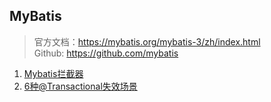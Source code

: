 ## MyBatis

> 官方文档：https://mybatis.org/mybatis-3/zh/index.html  
> Github: https://github.com/mybatis

1. [Mybatis拦截器](MyBatisInterceptor.md)
1. [6种@Transactional失效场景](https://juejin.cn/post/6844904096747503629)

